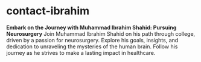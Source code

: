 # contact-ibrahim
  **Embark on the Journey with Muhammad Ibrahim Shahid: Pursuing Neurosurgery**  Join Muhammad Ibrahim Shahid on his path through college, driven by a passion for neurosurgery. Explore his goals, insights, and dedication to unraveling the mysteries of the human brain. Follow his journey as he strives to make a lasting impact in healthcare.
